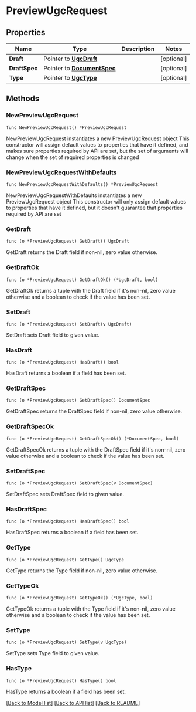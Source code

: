 # PreviewUgcRequest

## Properties

Name | Type | Description | Notes
------------ | ------------- | ------------- | -------------
**Draft** | Pointer to [**UgcDraft**](UgcDraft.md) |  | [optional] 
**DraftSpec** | Pointer to [**DocumentSpec**](DocumentSpec.md) |  | [optional] 
**Type** | Pointer to [**UgcType**](UgcType.md) |  | [optional] 

## Methods

### NewPreviewUgcRequest

`func NewPreviewUgcRequest() *PreviewUgcRequest`

NewPreviewUgcRequest instantiates a new PreviewUgcRequest object
This constructor will assign default values to properties that have it defined,
and makes sure properties required by API are set, but the set of arguments
will change when the set of required properties is changed

### NewPreviewUgcRequestWithDefaults

`func NewPreviewUgcRequestWithDefaults() *PreviewUgcRequest`

NewPreviewUgcRequestWithDefaults instantiates a new PreviewUgcRequest object
This constructor will only assign default values to properties that have it defined,
but it doesn't guarantee that properties required by API are set

### GetDraft

`func (o *PreviewUgcRequest) GetDraft() UgcDraft`

GetDraft returns the Draft field if non-nil, zero value otherwise.

### GetDraftOk

`func (o *PreviewUgcRequest) GetDraftOk() (*UgcDraft, bool)`

GetDraftOk returns a tuple with the Draft field if it's non-nil, zero value otherwise
and a boolean to check if the value has been set.

### SetDraft

`func (o *PreviewUgcRequest) SetDraft(v UgcDraft)`

SetDraft sets Draft field to given value.

### HasDraft

`func (o *PreviewUgcRequest) HasDraft() bool`

HasDraft returns a boolean if a field has been set.

### GetDraftSpec

`func (o *PreviewUgcRequest) GetDraftSpec() DocumentSpec`

GetDraftSpec returns the DraftSpec field if non-nil, zero value otherwise.

### GetDraftSpecOk

`func (o *PreviewUgcRequest) GetDraftSpecOk() (*DocumentSpec, bool)`

GetDraftSpecOk returns a tuple with the DraftSpec field if it's non-nil, zero value otherwise
and a boolean to check if the value has been set.

### SetDraftSpec

`func (o *PreviewUgcRequest) SetDraftSpec(v DocumentSpec)`

SetDraftSpec sets DraftSpec field to given value.

### HasDraftSpec

`func (o *PreviewUgcRequest) HasDraftSpec() bool`

HasDraftSpec returns a boolean if a field has been set.

### GetType

`func (o *PreviewUgcRequest) GetType() UgcType`

GetType returns the Type field if non-nil, zero value otherwise.

### GetTypeOk

`func (o *PreviewUgcRequest) GetTypeOk() (*UgcType, bool)`

GetTypeOk returns a tuple with the Type field if it's non-nil, zero value otherwise
and a boolean to check if the value has been set.

### SetType

`func (o *PreviewUgcRequest) SetType(v UgcType)`

SetType sets Type field to given value.

### HasType

`func (o *PreviewUgcRequest) HasType() bool`

HasType returns a boolean if a field has been set.


[[Back to Model list]](../README.md#documentation-for-models) [[Back to API list]](../README.md#documentation-for-api-endpoints) [[Back to README]](../README.md)


